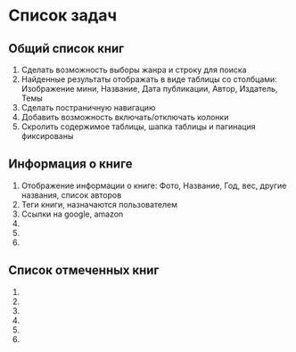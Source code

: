 # Список задач

## Общий список книг

1. Сделать возможность выборы жанра и строку для поиска
1. Найденные результаты отображать в виде таблицы со столбцами: Изображение мини, Название, Дата публикации, Автор, Издатель, Темы
1. Сделать постраничную навигацию
1. Добавить возможность включать/отключать колонки
1. Скролить содержимое таблицы, шапка таблицы и пагинация фиксированы

## Информация о книге

1. Отображение информации о книге: Фото, Название, Год, вес, другие названия, список авторов
1. Теги книги, назначаются пользователем
1. Ссылки на google, amazon
1. 
1.
1.

## Список отмеченных книг

1.
1.
1.
1.
1.
1.